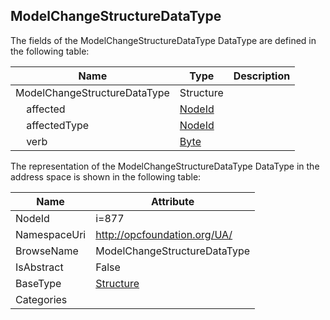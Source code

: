<!-- datatype -->
## ModelChangeStructureDataType
  
<!-- end of description -->
The fields of the ModelChangeStructureDataType DataType are defined in the following table:  

|Name|Type|Description|
|---|---|---|
|ModelChangeStructureDataType|Structure||
|&nbsp;&nbsp;&nbsp;&nbsp;affected|[NodeId](../../DataTypes/NodeId/readme.md)||
|&nbsp;&nbsp;&nbsp;&nbsp;affectedType|[NodeId](../../DataTypes/NodeId/readme.md)||
|&nbsp;&nbsp;&nbsp;&nbsp;verb|[Byte](../../DataTypes/Byte/readme.md)||

The representation of the ModelChangeStructureDataType DataType in the address space is shown in the following table:  

|Name|Attribute|
|---|---|
|NodeId|i=877|
|NamespaceUri|http://opcfoundation.org/UA/|
|BrowseName|ModelChangeStructureDataType|
|IsAbstract|False|
|BaseType|[Structure](../../DataTypes/Structure/readme.md)|
|Categories||

